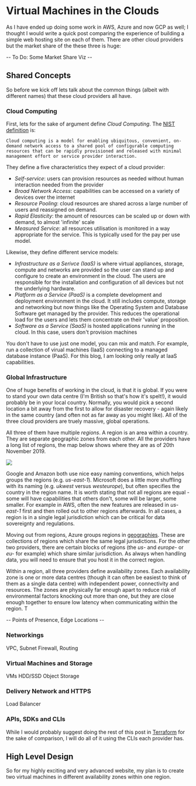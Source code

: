 # Virtual Machines in the Clouds

As I have ended up doing some work in AWS, Azure and now GCP as well; I thought I would write a quick post comparing the experience of building a simple web hosting site on each of them. There are other cloud providers but the market share of the these three is huge:

-- To Do: Some Market Share Viz --

## Shared Concepts

So before we kick off lets talk about the common things (albeit with different names) that these cloud providers all have. 

### Cloud Computing

First, lets for the sake of argument define *Cloud Computing*. The [NIST definition](https://nvlpubs.nist.gov/nistpubs/Legacy/SP/nistspecialpublication800-145.pdf) is:

```
Cloud computing is a model for enabling ubiquitous, convenient, on-demand network access to a shared pool of configurable computing resources that can be rapidly provisioned and released with minimal management effort or service provider interaction.
```

They define a five characteristics they expect of a cloud provider:

- *Self-service*: users can provision resources as needed without human interaction needed from the provider
- *Broad Network Access*:  capabilities can be accessed on a variety of devices over the internet
- *Resource Pooling*: cloud resources are shared across a large number of users and reassigned on demand.
- *Rapid Elasticity*: the amount of resources can be scaled up or down with demand, to almost 'infinite' scale
- *Measured Service*: all resources utilisation is monitored in a way appropriate for the service. This is typically used for the pay per use model.

Likewise, they define different service models:

- *Infrastructure as a Serivce (IaaS)* is where virtual appliances, storage, compute and networks are provided so the user can stand up and configure to create an environment in the cloud. The users are responsible for the installation and configuration of all devices but not the underlying hardware.
- *Platform as a Service (PaaS)* is a complete development and deployment environment in the cloud. It still includes compute, storage and networking but now things like the Operating System and Database Software get managed by the provider. This reduces the operational load for the users and lets them concentrate on their 'value' proposition.
- *Software as a Service (SaaS)* is hosted applications running in the cloud. In this case, users don't provision machines 

You don't have to use just one model, you can mix and match. For example, run a collection of virual machines (IaaS) connecting to a managed database instance (PaaS). For this blog, I am looking only really at IaaS capabilities.

### Global Infrastructure

One of huge benefits of working in the cloud, is that it is global. If you were to stand your own data centre (I'm British so that's how it's spelt!), it would probably be in your local country. Normally, you would pick a second location a bit away from the first to allow for disaster recovery - again likely in the same country (and often not as far away as you might like). All of the three cloud providers are truely massive, global operations.

All three of them have multiple *regions*. A region is an area within a country. They are separate geographic zones from each other. All the providers have a long list of regions, the map below shows where they are as of 20th November 2019.

<div class='tableauPlaceholder' id='viz1574283835347' style='position: relative'><noscript><a href='https:&#47;&#47;jdunkerley.co.uk'><img alt=' ' src='https:&#47;&#47;public.tableau.com&#47;static&#47;images&#47;Cl&#47;CloudRegions&#47;CloudRegions&#47;1_rss.png' style='border: none' /></a></noscript><object class='tableauViz'  style='display:none;'><param name='host_url' value='https%3A%2F%2Fpublic.tableau.com%2F' /> <param name='embed_code_version' value='3' /> <param name='path' value='views&#47;CloudRegions&#47;CloudRegions?:embed=y&amp;:display_count=y&amp;publish=yes' /> <param name='toolbar' value='yes' /><param name='static_image' value='https:&#47;&#47;public.tableau.com&#47;static&#47;images&#47;Cl&#47;CloudRegions&#47;CloudRegions&#47;1.png' /> <param name='animate_transition' value='yes' /><param name='display_static_image' value='yes' /><param name='display_spinner' value='yes' /><param name='display_overlay' value='yes' /><param name='display_count' value='yes' /><param name='filter' value='publish=yes' /></object></div>                <script type='text/javascript'>                    var divElement = document.getElementById('viz1574283835347');                    var vizElement = divElement.getElementsByTagName('object')[0];                    if ( divElement.offsetWidth > 800 ) { vizElement.style.width='1000px';vizElement.style.height='827px';} else if ( divElement.offsetWidth > 500 ) { vizElement.style.width='1000px';vizElement.style.height='827px';} else { vizElement.style.width='100%';vizElement.style.height='727px';}                     var scriptElement = document.createElement('script');                    scriptElement.src = 'https://public.tableau.com/javascripts/api/viz_v1.js';                    vizElement.parentNode.insertBefore(scriptElement, vizElement);                </script>

Google and Amazon both use nice easy naming conventions, which helps groups the regions (e.g. *us-east-1*). Microsoft does a little more shuffling with its naming (e.g. *ukwest* versus *westeurope*), but often specifies the country in the region name. It is worth stating that not all regions are equal - some will have capabilities that others don't, some will be larger, some smaller. For example in AWS, often the new features are released in *us-east-1* first and then rolled out to other regions afterwards. In all cases, a region is in a single legal jurisdiction which can be critical for data sovereignty and regulations.

Moving out from regions, Azure groups regions in [geographies](https://azure.microsoft.com/en-gb/global-infrastructure/geographies/). These are collections of regions which share the same legal jurisdictions. For the other two providers, there are certain blocks of regions (the *us-* and *europe-* or *eu-* for example) which share similar jurisdiction. As always when handling data, you will need to ensure that you host it in the correct region.

Within a region, all three providers define availability zones. Each availability zone is one or more data centres (though it can often be easiest to think of them as a single data centre) with independent power, connectivity and resources. The zones are physically far enough apart to reduce risk of environmental factors knocking out more than one, but they are close enough together to ensure low latency when communicating within the region. T

-- Points of Presence, Edge Locations --

### Networkings

VPC, Subnet Firewall, Routing

### Virtual Machines and Storage

VMs
HDD/SSD
Object Storage

### Delivery Network and HTTPS

Load Balancer

### APIs, SDKs and CLIs



While I would probably suggest doing the rest of this post in [Terraform](https://www.terraform.io/) for the sake of comparison, I will do all of it using the CLIs each provider has.

## High Level Design

So for my highly exciting and very advanced website, my plan is to create two virtual machines in different availability zones within one region. 